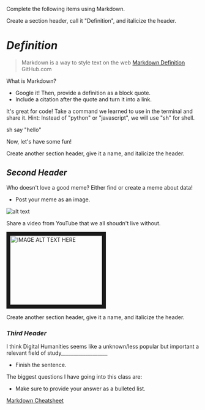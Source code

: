 Complete the following items using Markdown.

Create a section header, call it "Definition", and italicize the header.

# *Definition*

>Markdown is a way to style text on the web
[Markdown Definition](https://guides.github.com/features/mastering-markdown/ "Markdown Definition") GitHub.com

What is Markdown?
  * Google it! Then, provide a definition as a block quote.
  * Include a citation after the quote and turn it into a link. 
 
It's great for code! Take a command we learned to use in the terminal and share it. Hint: Instead of "python" or "javascript", we will use "sh" for shell.
  
sh say "hello"
 
Now, let's have some fun! 

Create another section header, give it a name, and italicize the header.

## *Second Header*

Who doesn't love a good meme? Either find or create a meme about data!
* Post your meme as an image.

![alt text](https://s-media-cache-ak0.pinimg.com/736x/ff/89/1c/ff891c36d10cededa0411a9100f3befe.jpg)

Share a video from YouTube that we all shoudn't live without. 

<a href="https://www.youtube.com/watch?v=yKP7jQknGjs
" target="_blank"><img src="https://www.youtube.com/watch?v=yKP7jQknGjs.jpg" 
alt="IMAGE ALT TEXT HERE" width="240" height="180" border="10" /></a>

Create another section header, give it a name, and italicize the header.

### *Third Header*

I think Digital Humanities seems like a unknown/less popular but important a relevant field of study___________________
* Finish the sentence. 

The biggest questions I have going into this class are:
  * Make sure to provide your answer as a bulleted list.
  
  
  
[Markdown Cheatsheet](https://github.com/adam-p/markdown-here/wiki/Markdown-Cheatsheet)   
